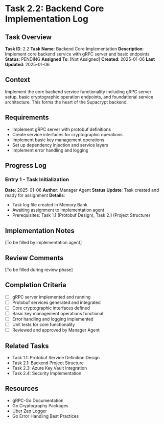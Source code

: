 # Task 2.2: Backend Core Implementation Log

## Task Overview
**Task ID**: 2.2
**Task Name**: Backend Core Implementation
**Description**: Implement core backend service with gRPC server and basic endpoints
**Status**: PENDING
**Assigned To**: [Not Assigned]
**Created**: 2025-01-06
**Last Updated**: 2025-01-06

## Context
Implement the core backend service functionality including gRPC server setup, basic cryptographic operation endpoints, and foundational service architecture. This forms the heart of the Supacrypt backend.

## Requirements
- Implement gRPC server with protobuf definitions
- Create service interfaces for cryptographic operations
- Implement basic key management operations
- Set up dependency injection and service layers
- Implement error handling and logging

## Progress Log

### Entry 1 - Task Initialization
**Date**: 2025-01-06
**Author**: Manager Agent
**Status Update**: Task created and ready for assignment
**Details**: 
- Task log file created in Memory Bank
- Awaiting assignment to implementation agent
- Prerequisites: Task 1.1 (Protobuf Design), Task 2.1 (Project Structure)

## Implementation Notes
[To be filled by implementation agent]

## Review Comments
[To be filled during review phase]

## Completion Criteria
- [ ] gRPC server implemented and running
- [ ] Protobuf services generated and integrated
- [ ] Core cryptographic interfaces defined
- [ ] Basic key management operations functional
- [ ] Error handling and logging implemented
- [ ] Unit tests for core functionality
- [ ] Reviewed and approved by Manager Agent

## Related Tasks
- Task 1.1: Protobuf Service Definition Design
- Task 2.1: Backend Project Structure
- Task 2.3: Azure Key Vault Integration
- Task 2.4: Security Implementation

## Resources
- gRPC-Go Documentation
- Go Cryptography Packages
- Uber Zap Logger
- Go Error Handling Best Practices